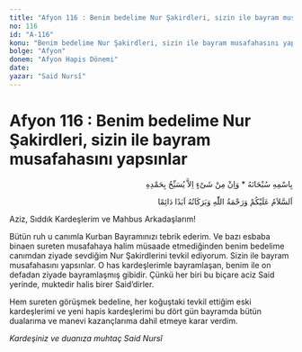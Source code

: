 ```yaml
---
title: "Afyon 116 : Benim bedelime Nur Şakirdleri, sizin ile bayram musafahasını yapsınlar"
no: 116
id: "A-116"
konu: "Benim bedelime Nur Şakirdleri, sizin ile bayram musafahasını yapsınlar"
bolge: "Afyon"
donem: "Afyon Hapis Dönemi"
date: 
yazar: "Said Nursî"
---
```


# Afyon 116 : Benim bedelime Nur Şakirdleri, sizin ile bayram musafahasını yapsınlar

<p class="arabic" dir="rtl" title="Meal: “Subhân Allah’ın adıyla” * “Hiçbir şey yoktur ki O'nu hamd ile tesbih etmesin” [İsrâ 17:44]">بِاسْمِهِ سُبْحَانَهُ * وَاِنْ مِنْ شَىْءٍ اِلاَّ يُسَبِّحُ بِحَمْدِهِ</p>

<p class="arabic" dir="rtl" title="Meal: “Allah’ın selâmı, rahmeti ve bereketleri, ebedî ve dâimî olarak üzerinize olsun.”">اَلسَّلاَمُ عَلَيْكُمْ وَرَحْمَةُ اللّٰهِ وَبَرَكَاتُهُ اَبَدًا دَائِمًا</p>

Aziz, Sıddık Kardeşlerim ve Mahbus Arkadaşlarım!

Bütün ruh u canımla Kurban Bayramınızı tebrik ederim. Ve bazı esbaba binaen sureten musafahaya halim müsaade etmediğinden benim bedelime canımdan ziyade sevdiğim Nur Şakirdlerini tevkil ediyorum. Sizin ile bayram musafahasını yapsınlar. O has kardeşlerimle bayramlaşan, benim ile on defadan ziyade bayramlaşmış gibidir. Çünkü her biri bu biçare aciz Said yerinde, muktedir halis birer Said’dirler.

Hem sureten görüşmek bedeline, her koğuştaki tevkil ettiğim eski kardeşlerimi ve yeni hapis kardeşlerimi bu dört gün bayramda bütün dualarıma ve manevi kazançlarıma dahil etmeye karar verdim.

*Kardeşiniz ve duanıza muhtaç*
*Said Nursî*
